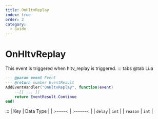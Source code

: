 ```yaml
---
title: OnHltvReplay
index: true
order: 2
category:
  - Guide
---
```


# OnHltvReplay
This event is triggered when hltv_replay is triggered.
::: tabs
@tab Lua
```lua
--- @param event Event
--- @return number EventResult
AddEventHandler("OnHltvReplay", function(event)
    --[[ ... ]]
    return EventResult.Continue
end)
```

:::
|    Key   | Data Type |
| :------: | :-------: |
|  `delay` |   `int`   |
| `reason` |   `int`   |